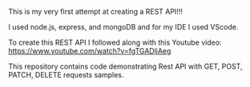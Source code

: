 This is my very first attempt at creating a REST API!!!

I used node.js, express, and mongoDB and for my IDE I used VScode.

To create this REST API I followed along with this Youtube video: https://www.youtube.com/watch?v=fgTGADljAeg

This repository contains code demonstrating Rest API with GET, POST, PATCH, DELETE requests samples.

